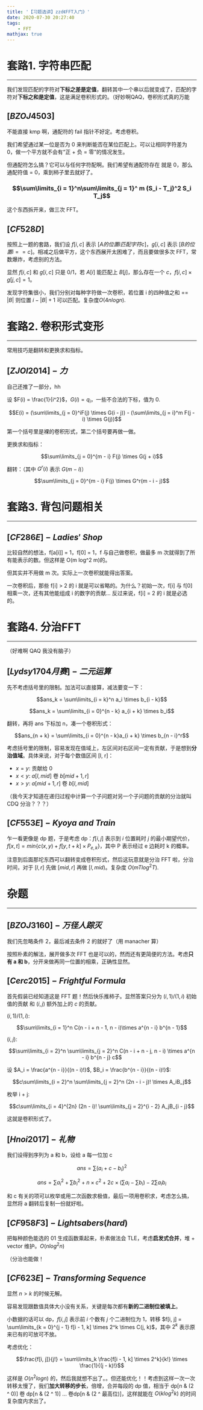```yaml
---
title: '【习题选讲】zzd《FFT入门》'
date: 2020-07-30 20:27:40
tags: 
    - FFT
mathjax: true
---
```


# **套路1. 字符串匹配**
-----

我们发现匹配的字符对**下标之差是定值**，翻转其中一个串以后就变成了，匹配的字符对**下标之和是定值**，这是满足卷积形式的。（好妙啊QAQ，卷积形式真的万能

## ${[BZOJ4503]}$

不能直接 kmp 啊，通配符的 fail 指针不好定。考虑卷积。

我们希望通过某一位是否为 0 来判断能否在某位匹配上。可以让相同字符差为 0，做一个平方就不会有“正 + 负 = 零”的情况发生。

但通配符怎么搞？它可以与任何字符配啊。我们希望有通配符存在 就是 0，那么通配符值 = 0，乘到柿子里去就好了。

### $$\sum\limits_{i = 1}^n\sum\limits_{j = 1}^ m (S_i - T_j)^2 S_i T_j$$

这个东西拆开来，做三次 FFT。

## ${[CF528D]}$

按照上一题的套路，我们设 $f[i, c]$ 表示 $[A 的位置 i 匹配字符 c]$，$g[i, c]$ 表示 $[B 的位置 i == c]$。相减之后做平方，这个东西展开太困难了，而且要做很多次 FFT，常数爆炸，考虑别的方法。

显然 $f[i, c]$ 和 $g[i, c]$ 只是 0/1，若 $A[i]$ 能匹配上 $B[j]$，那么存在一个 $c$，$f[i, c] \times g[j, c] = 1$。

发现字符集很小，我们分别对每种字符做一次卷积，若位置 i 的四种值之和 == $|B|$ 则位置 $i - |B| + 1$ 可以匹配。复杂度$O(4nlogn)$.

# **套路2. 卷积形式变形**
-----

常用技巧是翻转和更换求和指标。

## ${[ZJOI2014]-力}$

自己还推了一部分，hh

设 $F(i) = \frac{1}{i^2}$，$G(i) = q_i$，一些不合法的下标，值为 0.

$$E(i) = (\sum\limits_{j = 0}^iF(j) \times G(i - j)) - (\sum\limits_{j = i}^m F(j - i) \times G(j))$$

第一个括号里是裸的卷积形式，第二个括号要再做一做。

更换求和指标：

$$\sum\limits_{j = 0}^{m - i} F(j) \times G(j + i)$$

翻转：（其中 $G^r(i)$ 表示 $G(m - i)$）

$$\sum\limits_{j = 0}^{m - i} F(j) \times G^r(m - i - j)$$

# **套路3. 背包问题相关**
-----

## ${[CF286E]-Ladies'\ Shop}$

比较自然的想法，f[a[i]] = 1，f[0] = 1，f 与自己做卷积，做最多 m 次就得到了所有能表示的数。但这样是 O(m log^2 m)的。

但其实并不用做 m 次。实际上一次卷积就能得出答案。

一次卷积后，那些 f[i] > 2 的 i 就是可以省略的。为什么？初始一次，f[i] 与 f[0] 相乘一次，还有其他能组成 i 的数字的贡献... 反过来说，f[i] = 2 的 i 就是必选的。

# **套路4. 分治FFT**
-----

（好难啊 QAQ 我没有脑子）

## ${[Lydsy1704月赛]-二元运算}$

先不考虑括号里的限制。加法可以直接算，减法要变一下：

$$ans_k = \sum\limits_{i = k}^n a_i \times b_{i - k}$$

$$ans_k = \sum\limits_{i = 0}^{n - k} a_{i + k} \times b_i$$

翻转，再将 ans 下标加 n，凑一个卷积形式：

$$ans_{n + k} = \sum\limits_{i = 0}^{n - k}a_{i + k} \times b_{n - i}^r$$

考虑括号里的限制，容易发现在值域上，左区间对右区间一定有贡献，于是想到**分治值域**。具体来说，对于每个数值区间 [l, r]：

* $x = y$: 贡献给 $0$
* $x < y$: $a[l, mid]$ 卷 $b[mid + 1, r]$
* $x > y$: $a[mid + 1, r]$ 卷 $b[l, mid]$

（我今天才知道在递归过程中计算一个子问题对另一个子问题的贡献的分治就叫 CDQ 分治？？？）

## ${[CF553E]-Kyoya\ and\ Train}$

乍一看更像是 dp 题，于是考虑 dp：$f[i, j]$ 表示到 $i$ 位置耗时 $j$ 的最小期望代价，$f[x, t] = min\{c(x, y) + f[y, t + k] \times P_{e, k}\}$，其中 P 表示经过 e 边耗时 k 的概率。

注意到后面那坨东西可以翻转变成卷积形式，然后这玩意就是分治 FFT 啦，分治时间，对于 $[l, r]$ 先做 $[mid, r]$ 再做 $[l, mid)$。复杂度 $O(mTlog^2T)$.

# **杂题**
-----

## ${[BZOJ3160]-万径人踪灭}$

我们先忽略条件 2，最后减去条件 2 的就好了（用 manacher 算）

按照朴素的解法，展开做多次 FFT 也是可以的，然而还有更简便的方法。考虑**只有 a 和 b**，分开来做再同一位置的相乘，正确性显然。

## ${[Cerc2015]-Frightful\ Formula}$

首先假装已经知道这是 FFT 题！然后快乐推柿子。显然答案只分为 $(i, 1)/(1, i)$ 初始值的贡献 和 $(i, j)$ 额外加上的 $c$ 的贡献。

$(i, 1)/(1, i)$:

$$\sum\limits_{i = 1}^n C(n - i + n - 1, n - i)\times  a^{n - i} b^{n - 1}$$

$(i, j)$:

$$\sum\limits_{i = 2}^n \sum\limits_{j = 2}^n C(n - i + n - j, n - i) \times a^{n - i} b^{n - j} c$$

设 $A_i = \frac{a^{n - i}}{(n - i)!}$, $B_i = \frac{b^{n - i}}{(n - i)!}$:

$$c\sum\limits_{i = 2}^n \sum\limits_{j = 2}^n (2n - i - j)! \times A_iB_j$$

枚举 i + j:

$$c\sum\limits_{i = 4}^{2n} (2n - i)! \sum\limits_{j = 2}^{i - 2} A_jB_{i - j}$$

这就是卷积形式了。

## ${[Hnoi2017]-礼物}$

我们设得到序列为 a 和 b，设给 a 每一位加 c

$$ans = \sum (a_i + c - b_i)^2$$

$$ans = \sum a_i^2 + \sum b_i^2 + n \times c^2 + 2c \times (\sum a_i - \sum b_i) - 2 \sum a_ib_i$$

和 c 有关的项可以枚举或用二次函数求极值，最后一项用卷积求，考虑怎么搞，显然将 a 翻转后复制一份就好啦。

## ${[CF958F3]-Lightsabers(hard)}$

把每种颜色能选的 01 生成函数乘起来，朴素做法会 TLE，考虑**启发式合并**，堆 + vector 维护。$O(nlog^2n)$

（分治也能做！

## ${[CF623E]-Transforming\ Sequence}$

显然 $n > k$ 的时候无解。

容易发现跟数值具体大小没有关系，关键是每次都有**新的二进制位被填上**。

小数据的话可以 dp，$f[i, j]$ 表示前 $i$ 个数有 $j$ 个二进制位为 $1$，转移 $f[i, j] = \sum\limits_{k = 0}^{j - 1} f[i - 1, k] \times 2^k \times C(j, k)$，其中 $2^k$ 表示原来已有的可放可不放。

考虑优化：

$$\frac{f[i, j]}{j!} = \sum\limits_k \frac{f[i - 1, k] \times 2^k}{k!} \times \frac{1}{(j - k)!}$$

这样是 $O(n^2 log n)$ 的，然后我就想不出了。。但还能优化！！考虑到这样一次一次转移太慢了，我们**加大转移的步长**，倍增，合并每段的 dp 值，相当于 dp[n & (2 ^ 0)] 卷 dp[n & (2 ^ 1)] ... 卷dp[n & (2 ^ 最高位)]，这样就能在 $O(k log^2 k)$ 的时间复杂度内求出了。